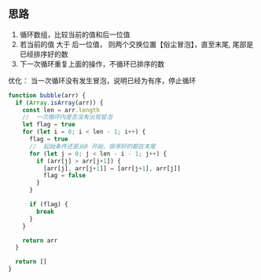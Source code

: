 
## 思路

1. 循环数组，比较当前的值和后一位值
2. 若当前的值 大于 后一位值， 则两个交换位置【俗尘冒泡】，直至末尾, 尾部是已经排序好的数
3. 下一次循环重复上面的操作，不循环已排序的数

优化： 当一次循环没有发生冒泡，说明已经为有序，停止循环

```js
function bubble(arr) {
  if (Array.isArray(arr)) {
    const len = arr.length
    //  一次循环内是否没有出现冒泡
    let flag = true
    for (let i = 0; i < len - 1; i++) {
      flag = true
      //  起始条件还是从0 开始，排序好的都在末尾
      for (let j = 0; j < len - i - 1; j++) {
        if (arr[j] > arr[j+1]) {
          [arr[j], arr[j+1]] = [arr[j+1], arr[j]]
          flag = false
        }
      }

      if (flag) {
        break
      }
    }

    return arr
  }

  return []
}


```

